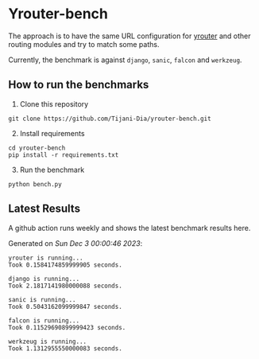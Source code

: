 # Yrouter-bench

The approach is to have the same URL configuration for [yrouter](https://github.com/Tijani-Dia/yrouter) and other routing modules and try to match some paths.

Currently, the benchmark is against `django`, `sanic`, `falcon` and `werkzeug`.

## How to run the benchmarks

1. Clone this repository

```shell
git clone https://github.com/Tijani-Dia/yrouter-bench.git
```

2. Install requirements

```shell
cd yrouter-bench
pip install -r requirements.txt
```

3. Run the benchmark

```shell
python bench.py
```

## Latest Results

A github action runs weekly and shows the latest benchmark results here.

Generated on *Sun Dec  3 00:00:46 2023*:

```shell
yrouter is running...
Took 0.1584174859999905 seconds.

django is running...
Took 2.1817141980000088 seconds.

sanic is running...
Took 0.5043162099999847 seconds.

falcon is running...
Took 0.11529690899999423 seconds.

werkzeug is running...
Took 1.1312955550000083 seconds.

```